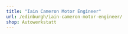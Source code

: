 ```yaml
---
title: "Iain Cameron Motor Engineer"
url: /edinburgh/iain-cameron-motor-engineer/
shop: Autowerkstatt
---
```


